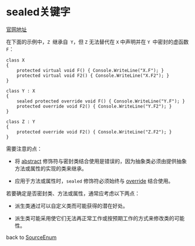 # sealed关键字

[官网地址](https://learn.microsoft.com/zh-cn/dotnet/csharp/language-reference/keywords/sealed)

在下面的示例中，`Z `继承自` Y`，但 `Z` 无法替代在 `X` 中声明并在 `Y `中密封的虚函数` F`：
```
class X
{
    protected virtual void F() { Console.WriteLine("X.F"); }
    protected virtual void F2() { Console.WriteLine("X.F2"); }
}

class Y : X
{
    sealed protected override void F() { Console.WriteLine("Y.F"); }
    protected override void F2() { Console.WriteLine("Y.F2"); }
}

class Z : Y
{
    protected override void F2() { Console.WriteLine("Z.F2"); }
}
```

需要注意的点：

* 将 [abstract](https://learn.microsoft.com/zh-cn/dotnet/csharp/language-reference/keywords/abstract) 修饰符与密封类结合使用是错误的，因为抽象类必须由提供抽象方法或属性的实现的类来继承。

* 应用于方法或属性时，`sealed` 修饰符必须始终与 [override](https://learn.microsoft.com/zh-cn/dotnet/csharp/language-reference/keywords/override) 结合使用。

若要确定是否密封类、方法或属性，通常应考虑以下两点：

* 派生类通过可以自定义类而可能获得的潜在好处。

* 派生类可能采用使它们无法再正常工作或按预期工作的方式来修改类的可能性。

back to [SourceEnum](https://github.com/MonesyH/C-Sharp-learn/blob/main/About%20SourceEnum.md)

